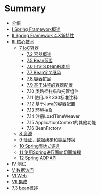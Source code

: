 # Summary

* [介绍](README.md)
* [I Spring Framework概述](chapter1.md)
* [II Spring Framework 4.X新特性](ii-spring-framework-4xxin-te-xing.md)
* [III 核心技术](iii-he-xin-ji-zhu.md)
  * [7 IoC容器](iii-he-xin-ji-zhu/7-iocrong-qi.md)
    * [7.2 容器概述](iii-he-xin-ji-zhu/72-rong-qi-gai-shu.md)
    * [7.5 Bean范围](75.md)
    * [7.6 自定义bean的本质](76-zi-ding-yi-bean-de-ben-zhi.md)
    * [7.7 Bean定义继承](iii-he-xin-ji-zhu/77-beanding-yi-ji-cheng.md)
    * [7.8 容器扩展](iii-he-xin-ji-zhu/78-rong-qi-kuo-zhan.md)
    * [7.9 基于注释的容器配置](iii-he-xin-ji-zhu/79-ji-yu-zhu-shi-de-rong-qi-pei-zhi.md)
    * 7.10 类路径扫描和托管组件
    * 7.11 使用JSR 330标准注释
    * 7.12 基于Java的容器配置
    * 7.13 环境抽象
    * 7.14 注册LoadTimeWeaver
    * 7.15 ApplicationContext的其他功能
    * 7.16 BeanFactory
  * [8 资源](8-zi-yuan.md)
  * [9 验证，数据绑定和类型转换](9-yan-zheng-ff0c-shu-ju-bang-ding-he-lei-xing-zhuan-huan.md)
  * [10 Spring表达式语言](10-springbiao-da-shi-yu-yan.md)
  * [11 使用Spring进行面向切面编程](11-shi-yongspring-jin-xing-mian-xiang-qie-mian-bian-cheng.md)
  * [12 Spring AOP API](12-spring-aop-api.md)
* [IV 测试](iv-ce-shi.md)
* [V 数据访问](v-shu-ju-fang-wen.md)
* [VI Web](vi-web.md)
* [VII 集成](vii-ji-cheng.md)
* [7.3 bean概述](73-beangai-shu.md)

